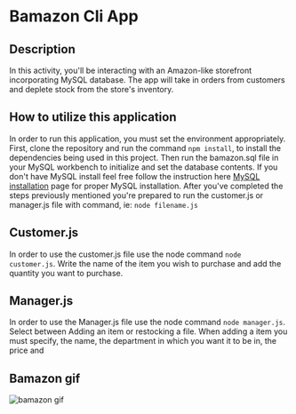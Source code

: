 # Bamazon Cli App

## Description

In this activity, you'll be interacting with an Amazon-like storefront incorporating MySQL database. The app will take in orders from customers and deplete stock from the store's inventory.

## How to utilize this application

In order to run this application, you must set the environment appropriately. First, clone the repository and run the command `npm install`, to install the dependencies being used in this project. Then run the bamazon.sql file in your MySQL workbench to initialize and set the database contents. If you don't have MySQL install feel free follow the instruction here [MySQL installation](https://dev.mysql.com/doc/refman/5.6/en/installing.html) page for proper MySQL installation. After you've completed the steps previously mentioned you're prepared to run the customer.js or manager.js file with command, ie: `node filename.js`

## Customer.js

In order to use the customer.js file use the node command `node customer.js`. Write the name of the item you wish to purchase and add the quantity you want to purchase.

## Manager.js

In order to use the Manager.js file use the node command `node manager.js`. Select between Adding an item or restocking a file. When adding a item you must specify, the name, the department in which you want it to be in, the price and


## Bamazon gif

![bamazon gif](https://media.giphy.com/media/fnpxJaxZYcJ1jlB4vM/giphy.gif)
